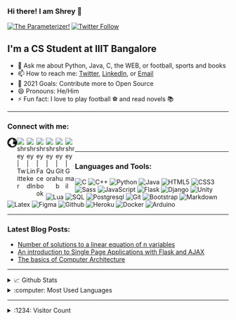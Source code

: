 ### Hi there! I am Shrey 👋
[![The Parameterizer!](https://img.shields.io/badge/The%20Parameterizer!-up-green?style=for-the-badge)](https://shrey27tri01.github.io/)
[![Twitter Follow](https://img.shields.io/twitter/follow/shrey__tripathi?color=1DA1F2&logo=Twitter&style=for-the-badge)](https://twitter.com/shrey__tripathi)
<!-- [![Gitwar](https://gitwar.herokuapp.com/badge?username=shrey27tri01&style=for-the-badge)](https://gitwar.herokuapp.com/) -->


## I'm a CS Student at IIIT Bangalore
<!-- - 🤔 I’m looking for help with Computer Architecture :wink: --> 
<!-- - 🌱 I’m currently learning Spring Boot -->
<!-- - 👯 I’m looking for remote internships -->
- 💬 Ask me about Python, Java, C, the WEB, or football, sports and books
- 📫 How to reach me: [Twitter](https://twitter.com/shrey__tripathi), [LinkedIn](https://www.linkedin.com/in/shrey-tripathi-76030b1a0/), or [Email](mailto:shreytripathi27@gmail.com)
- 🥅 2021 Goals: Contribute more to Open Source 
- 😄 Pronouns: He/Him
- ⚡ Fun fact: I love to play football :soccer: and read novels :books:

---

### Connect with me:

 
[<img align="left" alt="shrey" width="22px" src="https://raw.githubusercontent.com/iconic/open-iconic/master/svg/globe.svg" />][website]
[<img align="left" alt="shrey | Twitter" width="22px" src="https://cdn.jsdelivr.net/npm/simple-icons@v3/icons/twitter.svg" />][twitter]
[<img align="left" alt="shrey | LinkedIn" width="22px" src="https://cdn.jsdelivr.net/npm/simple-icons@v3/icons/linkedin.svg" />][linkedin]
[<img align="left" alt="shrey | Facebook" width="22px" src="https://cdn.jsdelivr.net/npm/simple-icons@v3/icons/facebook.svg" />][facebook]
[<img align="left" alt="shrey | Quora" width="22px" src="https://cdn.jsdelivr.net/npm/simple-icons@v3/icons/quora.svg" />][quora]
[<img align="left" alt="shrey | Github" width="22px" src="https://cdn.jsdelivr.net/npm/simple-icons@v3/icons/github.svg" />][github]
[<img align="left" alt="shrey | Gmail" width="22px" src="https://cdn.jsdelivr.net/npm/simple-icons@3.11.0/icons/gmail.svg" />][gmail]


<br />

---


### Languages and Tools: 

<img alt="C"  src="https://img.shields.io/badge/c%20-%2300599C.svg?&style=for-the-badge&logo=c&logoColor=white" /> <img alt="C++" src="https://img.shields.io/badge/c++%20-%2300599C.svg?&style=for-the-badge&logo=c%2B%2B&logoColor=white" />
<img alt="Python" src="https://img.shields.io/badge/python%20-%2314354C.svg?&style=for-the-badge&logo=python&logoColor=white" />
<img alt="Java" src="https://img.shields.io/badge/java-%23ED8B00.svg?&style=for-the-badge&logo=java&logoColor=white" />
<img alt="HTML5" src="https://img.shields.io/badge/html5%20-%23E34F26.svg?&style=for-the-badge&logo=html5&logoColor=white" />
<img alt="CSS3" src="https://img.shields.io/badge/css3%20-%231572B6.svg?&style=for-the-badge&logo=css3&logoColor=white" />
<img alt="Sass" src="https://img.shields.io/badge/SASS%20-hotpink.svg?&style=for-the-badge&logo=css3&logoColor=white" />
<img alt="JavaScript" src="https://img.shields.io/badge/javascript%20-%23323330.svg?&style=for-the-badge&logo=javascript&logoColor=%23F7DF1E" />
<img alt="Flask" src="https://img.shields.io/badge/flask%20-%23000.svg?&style=for-the-badge&logo=flask&logoColor=white" />
<img alt="Django" src="https://img.shields.io/badge/django%20-%23092E20.svg?&style=for-the-badge&logo=django&logoColor=white" />
<img alt="Unity" src="https://img.shields.io/badge/unity%20-%23100000.svg?&style=for-the-badge&logo=unity&logoColor=white" />
<img alt="Lua" src="https://img.shields.io/badge/lua-%232C2D72.svg?&style=for-the-badge&logo=lua&logoColor=white" />
<img alt="SQL" src="https://img.shields.io/badge/sqlite-%2307405e.svg?&style=for-the-badge&logo=sqlite&logoColor=white" />
<img alt="Postgresql" src="https://img.shields.io/badge/postgres-%23316192.svg?&style=for-the-badge&logo=postgresql&logoColor=white" />
<img alt="Git" src="https://img.shields.io/badge/git%20-%23F05033.svg?&style=for-the-badge&logo=git&logoColor=white" />
<img alt="Bootstrap" src="https://img.shields.io/badge/bootstrap%20-%23563D7C.svg?&style=for-the-badge&logo=bootstrap&logoColor=white" />
<img alt="Markdown" src="https://img.shields.io/badge/markdown-%23000000.svg?&style=for-the-badge&logo=markdown&logoColor=white" />
<img alt="Latex" src="https://img.shields.io/badge/latex%20-%23008080.svg?&style=for-the-badge&logo=latex&logoColor=white" />
<img alt="Figma" src="https://img.shields.io/badge/figma%20-%23F24E1E.svg?&style=for-the-badge&logo=figma&logoColor=white" />
<img alt="Github" src="https://img.shields.io/badge/github%20-%23121011.svg?&style=for-the-badge&logo=github&logoColor=white" />
<img alt="Heroku" src="https://img.shields.io/badge/heroku%20-%23430098.svg?&style=for-the-badge&logo=heroku&logoColor=white" />
<img alt="Docker" src="https://img.shields.io/badge/docker%20-%230db7ed.svg?&style=for-the-badge&logo=docker&logoColor=white" />
<img alt="Arduino" src="https://img.shields.io/badge/-Arduino-00979D?style=for-the-badge&logo=Arduino&logoColor=white" />

<!--
---
### Profiles and Blogs:

[<img height="40px" width="40px" src="https://simpleicons.org/icons/codechef.svg">](https://www.codechef.com/users/shrey27tri01) &nbsp;
[<img height="40px" width="40px" src="https://simpleicons.org/icons/codeforces.svg">](https://codeforces.com/profile/shrey27tri01) &nbsp;
[<img height="40px" width="40px" src="https://simpleicons.org/icons/freecodecamp.svg">](https://www.freecodecamp.org/shrey27tri01) &nbsp;
[<img height="40px" width="40px" src="https://simpleicons.org/icons/hackerrank.svg">](https://www.hackerrank.com/shreytripathi27) &nbsp;
[<img height="40px" width="40px" src="https://simpleicons.org/icons/hackerearth.svg">](https://www.hackerearth.com/@shreytripathi27) &nbsp;
[<img height="40px" width="40px" src="https://simpleicons.org/icons/leetcode.svg">](https://leetcode.com/shreytripathi27/) &nbsp;
[<img height="40px" width="40px" src="https://simpleicons.org/icons/medium.svg">](https://medium.com/@shreytripathi) &nbsp;
[<img height="40px" width="40px" src="https://simpleicons.org/icons/dev-dot-to.svg">](https://dev.to/shrey27tri01) &nbsp;
[<img height="40px" width="40px" src="https://simpleicons.org/icons/hashnode.svg">](https://hashnode.com/@shreytripathi) &nbsp;
[<img height="40px" width="40px" src="https://simpleicons.org/icons/stackoverflow.svg">](https://stackoverflow.com/users/12347169/shrey-tripathi)
 -->

---

### Latest Blog Posts:
<!-- BLOG-POST-LIST:START -->
- [Number of solutions to a linear equation of n variables](https://parameterizer.me/number-of-solutions-to-a-linear-equation-of-n-variables)
- [An introduction to Single Page Applications with Flask and AJAX](https://parameterizer.me/an-introduction-to-single-page-applications-with-flask-and-ajax)
- [The basics of Computer Architecture](https://parameterizer.me/the-basics-of-computer-architecture)
<!-- BLOG-POST-LIST:END -->



<!-- 
### Latest StackOverflow Activity:
<!-- STACKOVERFLOW:START 
- [Answer by Shrey Tripathi for Replace string in list](https://stackoverflow.com/questions/65986308/replace-string-in-list/65986401#65986401)
- [How to implement a video exporter in Spring?](https://stackoverflow.com/questions/65325074/how-to-implement-a-video-exporter-in-spring)
- [Answer by Shrey Tripathi for How to scroll to each option list and back to the top to start again](https://stackoverflow.com/questions/63433174/how-to-scroll-to-each-option-list-and-back-to-the-top-to-start-again/63433342#63433342)
- [Answer by Shrey Tripathi for How to pass a jinja variable into flask using url_for](https://stackoverflow.com/questions/63424920/how-to-pass-a-jinja-variable-into-flask-using-url-for/63427941#63427941)
- [Answer by Shrey Tripathi for How to create a decorator in flask?](https://stackoverflow.com/questions/63414414/how-to-create-a-decorator-in-flask/63414834#63414834)
<!-- STACKOVERFLOW:END -->



<!--
### Latest Github activity
<!--START_SECTION:activity
1. ❗️ Closed issue [#240](https://github.com/sairish2001/MakesMathEasy/issues/240) in [sairish2001/MakesMathEasy](https://github.com/sairish2001/MakesMathEasy)
2. 🎉 Merged PR [#245](https://github.com/sairish2001/MakesMathEasy/pull/245) in [sairish2001/MakesMathEasy](https://github.com/sairish2001/MakesMathEasy)
3. ❗️ Closed issue [#230](https://github.com/sairish2001/MakesMathEasy/issues/230) in [sairish2001/MakesMathEasy](https://github.com/sairish2001/MakesMathEasy)
4. 🗣 Commented on [#240](https://github.com/sairish2001/MakesMathEasy/issues/240) in [sairish2001/MakesMathEasy](https://github.com/sairish2001/MakesMathEasy)
5. ❗️ Closed issue [#235](https://github.com/sairish2001/MakesMathEasy/issues/235) in [sairish2001/MakesMathEasy](https://github.com/sairish2001/MakesMathEasy)
<!--END_SECTION:activity-->


---
<details>
 <summary>📈 Github Stats</summary>
 <img align="center" src="https://github-readme-stats.shrey27tri01.vercel.app/api?username=shrey27tri01&count_private=true&show_icons=true&theme=cobalt&hide_rank=false" /> 
</details>
<details>
 <summary>:computer: Most Used Languages</summary>
 <img align="center"  src="https://github-readme-stats.shrey27tri01.vercel.app/api/top-langs/?username=shrey27tri01" />
</details>


<!-- 
<details>
 <summary>Wanna hear a joke? :stuck_out_tongue_winking_eye: </summary>
 <!-- ![Jokes Card](https://readme-jokes.vercel.app/api) 
 <img alt="Joke" src="https://readme-jokes.vercel.app/api">
</details> -->

---
<details>
 <summary>:1234: Visitor Count</summary>
 <img alt="Visitor Count" src="https://profile-counter.glitch.me/shrey27tri01/count.svg">
</details>


[website]: https://shrey27tri01.github.io/
[twitter]: https://twitter.com/shrey__tripathi
[linkedin]: https://www.linkedin.com/in/shrey-tripathi-76030b1a0/
[facebook]: https://www.facebook.com/shrey.tripathi.3192/
[quora]: https://www.quora.com/profile/Shrey-Tripathi-18
[github]: https://github.com/shrey27tri01
[gmail]: mailto:shreytripathi27@gmail.com

<!--
**shrey27tri01/shrey27tri01** is a ✨ _special_ ✨ repository because its `README.md` (this file) appears on your GitHub profile.

Here are some ideas to get you started:

- 🔭 I’m currently working on ...
- 🌱 I’m currently learning ...
- 👯 I’m looking to collaborate on ...
- 🤔 I’m looking for help with ...
- 💬 Ask me about ...
- 📫 How to reach me: ...
- 😄 Pronouns: ...
- ⚡ Fun fact: ...
-->
